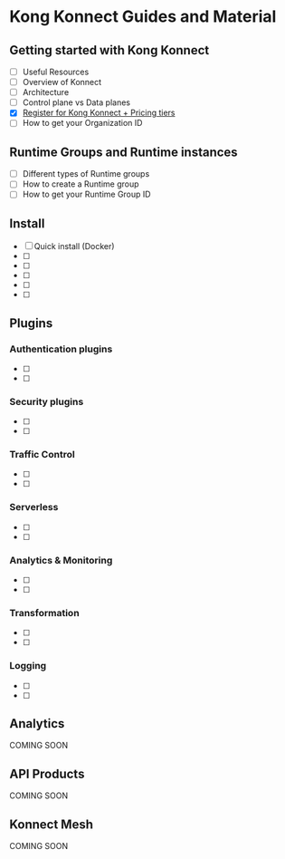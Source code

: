 # Kong Konnect Guides and Material

## Getting started with Kong Konnect

- [ ] Useful Resources
- [ ] Overview of Konnect
- [ ] Architecture
- [ ] Control plane vs Data planes
- [x] [Register for Kong Konnect + Pricing tiers](./register-for-konnect/)
- [ ] How to get your Organization ID

## Runtime Groups and Runtime instances

- [ ] Different types of Runtime groups
- [ ] How to create a Runtime group
- [ ] How to get your Runtime Group ID

## Install

- [ ] Quick install (Docker)
- [ ] 
- [ ] 
- [ ] 
- [ ] 
- [ ] 

## Plugins


### Authentication plugins

- [ ] 
- [ ] 

### Security plugins

- [ ] 
- [ ] 

### Traffic Control

- [ ] 
- [ ] 

### Serverless

- [ ] 
- [ ] 

### Analytics & Monitoring

- [ ] 
- [ ] 

### Transformation

- [ ] 
- [ ] 

### Logging

- [ ] 
- [ ] 

## Analytics

COMING SOON

## API Products

COMING SOON

## Konnect Mesh

COMING SOON